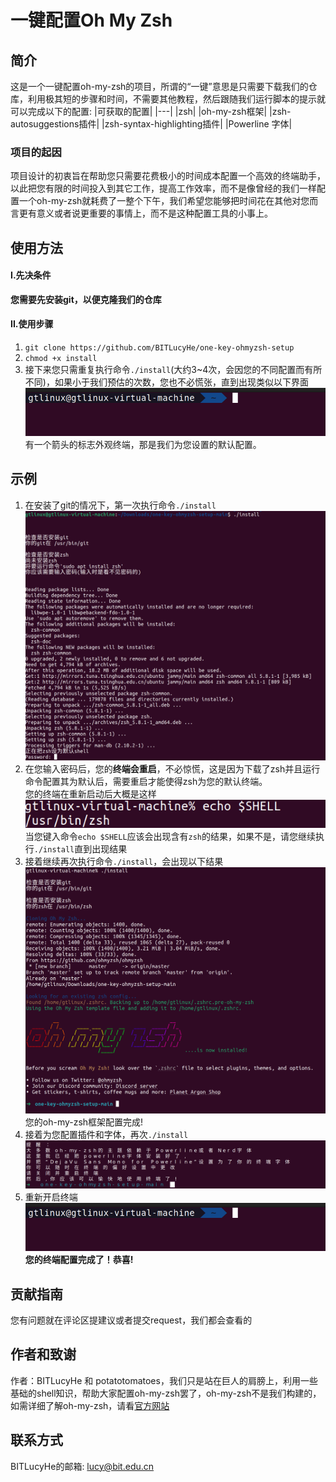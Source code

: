 
# 一键配置Oh My Zsh

## 简介
这是一个一键配置oh-my-zsh的项目，所谓的“一键”意思是只需要下载我们的仓库，利用极其短的步骤和时间，不需要其他教程，然后跟随我们运行脚本的提示就可以完成以下的配置:
|可获取的配置|
|---|
|zsh|
|oh-my-zsh框架|
|zsh-autosuggestions插件|
|zsh-syntax-highlighting插件|
|Powerline 字体|
### 项目的起因
项目设计的初衷旨在帮助您只需要花费极小的时间成本配置一个高效的终端助手，以此把您有限的时间投入到其它工作，提高工作效率，而不是像曾经的我们一样配置一个oh-my-zsh就耗费了一整个下午，我们希望您能够把时间花在其他对您而言更有意义或者说更重要的事情上，而不是这种配置工具的小事上。
## 使用方法
#### I.先决条件

<strong>您需要先安装git，以便克隆我们的仓库</strong>

#### II.使用步骤
<ol>
    <li>
    <code>git clone https://github.com/BITLucyHe/one-key-ohmyzsh-setup</code>
    </li>
    <li><code>chmod +x install</code>
    </li>
    <li>
    接下来您只需重复执行命令<code>./install</code>(大约3~4次，会因您的不同配置而有所不同)，如果小于我们预估的次数，您也不必慌张，直到出现类似以下界面<img src="./assets/finalTerminal.png">
    有一个箭头的标志外观终端，那是我们为您设置的默认配置。
    </li>
</ol>

## 示例
<ol>
    <li>
    在安装了git的情况下，第一次执行命令<code>./install</code><img src="./assets/o1.png">
    </li>
    <li>
    在您输入密码后，您的<strong>终端会重启</strong>，不必惊慌，这是因为下载了zsh并且运行命令配置其为默认后，需要重启才能使得zsh为您的默认终端。
    <br>您的终端在重新启动后大概是这样
    <img src="./assets/o2.png">
    当您键入命令<code>echo $SHELL</code>应该会出现含有<code>zsh</code>的结果，如果不是，请您继续执行<code>./install</code>直到出现结果
    </li>
    <li>
    接着继续再次执行命令<code>./install</code>，会出现以下结果
    <img src="./assets/o3.png">您的oh-my-zsh框架配置完成!
    </li>
    <li>
    接着为您配置插件和字体，再次<code>./install</code>
    <img src="./assets/o5.png">
    </li>
    <li>重新开启终端<img src="./assets/finalTerminal.png">
    <strong>您的终端配置完成了！恭喜!</strong>
    </li>
</ol>

## 贡献指南
您有问题就在评论区提建议或者提交request，我们都会查看的

## 作者和致谢
作者：BITLucyHe 和 potatotomatoes，我们只是站在巨人的肩膀上，利用一些基础的shell知识，帮助大家配置oh-my-zsh罢了，oh-my-zsh不是我们构建的，如需详细了解oh-my-zsh，请看[官方网站](https://github.com/ohmyzsh/ohmyzsh>https://github.com/ohmyzsh/ohmyzsh)

## 联系方式
BITLucyHe的邮箱: <lucy@bit.edu.cn>
